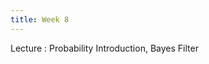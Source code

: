 ```yaml
---
title: Week 8
---
```


Lecture
: Probability Introduction, Bayes Filter

<!-- Activity
: Feature detection/Alignment -->
